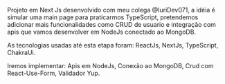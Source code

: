 Projeto em Next Js desenvolvido com meu colega @IuriDev071, a idéia é simular uma main page para praticarmos TypeScript, pretendemos adicionar mais funcionalidades como CRUD de usuario e integração com apis que vamos desenvolver em NodeJs conectado ao MongoDB.

As tecnologias usadas até esta etapa foram:
ReactJs,
NextJs,
TypeScript,
ChakraUi.

Iremos implementar:
Apis em NodeJs,
Conexão ao MongoDB,
Crud com React-Use-Form,
Validador Yup.
